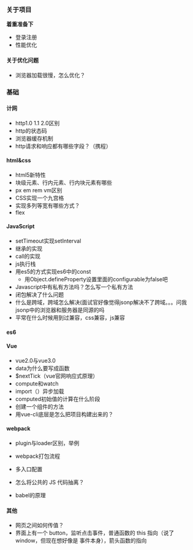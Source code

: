 ### 关于项目

**着重准备下**

- 登录注册
- 性能优化

#### 关于优化问题

- 浏览器加载很慢，怎么优化？



### 基础

#### 计网

- http1.0 1.1 2.0区别
- http的状态码
- 浏览器缓存机制
- http请求和响应都有哪些字段？（携程）

#### html&css

- html5新特性
- 块级元素、行内元素、行内块元素有哪些
- px em rem vm区别
- CSS实现一个九宫格
- 实现多列等宽有哪些方式？ 
- flex

#### JavaScript

- setTimeout实现setInterval
- 继承的实现
- call的实现
- js执行栈
- 用es5的方式实现es6中的const 
  - 用Object.defineProperty设置里面的configurable为false吧 
- Javascript中有私有方法吗？怎么写一个私有方法
- 闭包解决了什么问题
- 什么是跨域，跨域怎么解决(面试官好像觉得jsonp解决不了跨域。。。问我jsonp中的浏览器和服务器是同源的吗 
- 平常在什么时候用到过兼容，css兼容，js兼容 

#### es6



#### Vue

- vue2.0与vue3.0
- data为什么要写成函数
- $nextTick（vue官网响应式原理）
- compute和watch
- import（）异步加载
- computed初始值的计算在什么阶段
- 创建一个组件的方法
- 用vue-cli底层是怎么把项目构建出来的？ 

#### webpack

- plugin与loader区别，举例
- webpack打包流程

- 多入口配置
- 怎么将公共的 JS 代码抽离？
- babel的原理

#### 其他

- 网页之间如何传值？
- 界面上有一个 button，监听点击事件，普通函数的 this 指向（说了 window，但现在想好像是 事件本身），箭头函数的指向 